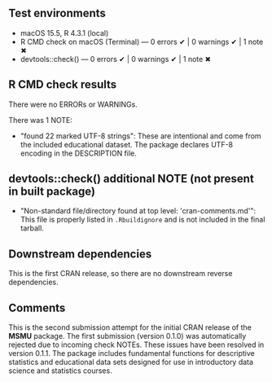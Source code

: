 ## Test environments
* macOS 15.5, R 4.3.1 (local)
* R CMD check on macOS (Terminal) — 0 errors ✔ | 0 warnings ✔ | 1 note ✖
* devtools::check() — 0 errors ✔ | 0 warnings ✔ | 1 note ✖

## R CMD check results
There were no ERRORs or WARNINGs.

There was 1 NOTE:
* "found 22 marked UTF-8 strings": These are intentional and come from the included educational dataset. The package declares UTF-8 encoding in the DESCRIPTION file.

## devtools::check() additional NOTE (not present in built package)
* "Non-standard file/directory found at top level: 'cran-comments.md'": This file is properly listed in `.Rbuildignore` and is not included in the final tarball.

## Downstream dependencies
This is the first CRAN release, so there are no downstream reverse dependencies.

## Comments
This is the second submission attempt for the initial CRAN release of the **MSMU** package. The first submission (version 0.1.0) was automatically rejected due to incoming check NOTEs. These issues have been resolved in version 0.1.1. The package includes fundamental functions for descriptive statistics and educational data sets designed for use in introductory data science and statistics courses.

